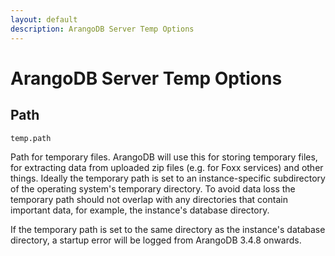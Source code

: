 ```yaml
---
layout: default
description: ArangoDB Server Temp Options
---
```

# ArangoDB Server Temp Options

## Path

`temp.path`

Path for temporary files. ArangoDB will use this for storing temporary files, for
extracting data from uploaded zip files (e.g. for Foxx services) and other things.
Ideally the temporary path is set to an instance-specific subdirectory of the 
operating system's temporary directory.
To avoid data loss the temporary path should not overlap with any directories that 
contain important data, for example, the instance's database directory.

If the temporary path is set to the same directory as the instance's database directory,
a startup error will be logged from ArangoDB 3.4.8 onwards. 
